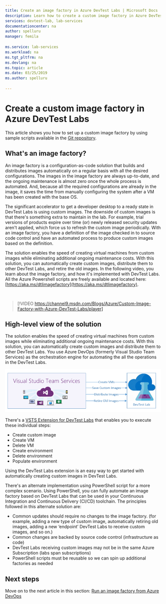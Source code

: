 ```yaml
---
title: Create an image factory in Azure DevTest Labs | Microsoft Docs
description: Learn how to create a custom image factory in Azure DevTest Labs.
services: devtest-lab, lab-services
documentationcenter: na
author: spelluru
manager: femila

ms.service: lab-services
ms.workload: na
ms.tgt_pltfrm: na
ms.devlang: na
ms.topic: article
ms.date: 03/25/2019
ms.author: spelluru

---
```


# Create a custom image factory in Azure DevTest Labs
This article shows you how to set up a custom image factory by using sample scripts available in the [Git repository](https://github.com/Azure/azure-devtestlab/tree/master/samples/DevTestLabs/Scripts/ImageFactory).

## What's an image factory?
An image factory is a configuration-as-code solution that builds and distributes images automatically on a regular basis with all the desired configurations. The images in the image factory are always up-to-date, and the ongoing maintenance is almost zero once the whole process is automated. And, because all the required configurations are already in the image, it saves the time from manually configuring the system after a VM has been created with the base OS.

The significant accelerator to get a developer desktop to a ready state in DevTest Labs is using custom images. The downside of custom images is that there's something extra to maintain in the lab. For example, trial versions of products expire over time (or) newly released security updates aren't applied, which force us to refresh the custom image periodically. With an image factory, you have a definition of the image checked in to source code control and have an automated process to produce custom images based on the definition.

The solution enables the speed of creating virtual machines from custom images while eliminating additional ongoing maintenance costs. With this solution, you can automatically create custom images, distribute them to other DevTest Labs, and retire the old images. In the following video, you learn about the image factory, and how it's implemented with DevTest Labs.  All the Azure Powershell scripts are freely available and located here:  [https://aka.ms/dtlimagefactory](https://aka.ms/dtlimagefactory).

<br/>

> [!VIDEO https://channel9.msdn.com/Blogs/Azure/Custom-Image-Factory-with-Azure-DevTest-Labs/player]


## High-level view of the solution
The solution enables the speed of creating virtual machines from custom images while eliminating additional ongoing maintenance costs. With this solution, you can automatically create custom images and distribute them to other DevTest Labs. You use Azure DevOps (formerly Visual Studio Team Services) as the orchestration engine for automating the all the operations in the DevTest Labs.

![High-level view of the solution](./media/create-image-factory/high-level-view-of-solution.png)

There's a [VSTS Extension for DevTest Labs](https://marketplace.visualstudio.com/items?itemName=ms-azuredevtestlabs.tasks) that enables you to execute these individual steps:

- Create custom image
- Create VM
- Delete VM
- Create environment
- Delete environment
- Populate environment

Using the DevTest Labs extension is an easy way to get started with automatically creating custom images in DevTest Labs.

There's an alternate implementation using PowerShell script for a more complex scenario. Using PowerShell, you can fully automate an image factory based on DevTest Labs that can be used in your Continuous Integration and Continuous Delivery (CI/CD) toolchain. The principles followed in this alternate solution are:

- Common updates should require no changes to the image factory. (for example, adding a new type of custom image, automatically retiring old images, adding a new ‘endpoint’ DevTest Labs to receive custom images, and so on.)
- Common changes are backed by source code control (infrastructure as code)
- DevTest Labs receiving custom images may not be in the same Azure Subscription (labs span subscriptions)
- PowerShell scripts must be reusable so we can spin up additional factories as needed

## Next steps
Move on to the next article in this section: [Run an image factory from Azure DevOps](image-factory-set-up-devops-lab.md)
